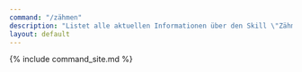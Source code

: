```yaml
---
command: "/zähmen"
description: "Listet alle aktuellen Informationen über den Skill \"Zähmen\" auf."
layout: default
---
```

{% include command_site.md %}
